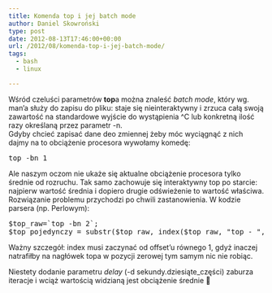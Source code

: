 ```yaml
---
title: Komenda top i jej batch mode
author: Daniel Skowroński
type: post
date: 2012-08-13T17:46:00+00:00
url: /2012/08/komenda-top-i-jej-batch-mode/
tags:
  - bash
  - linux

---
```

Wśród czeluści parametrów **top**a można znaleść _batch mode_, który wg. man&#8217;a służy do zapisu do pliku: staje się nieinteraktywny i zrzuca całą swoją zawartość na standardowe wyjście do wystąpienia ^C lub konkretną ilość razy określaną przez parametr -n.  
Gdyby chcieć zapisać dane deo zmiennej żeby móc wyciągnąć z nich dajmy na to obciążenie procesora wywołamy komedę:

<pre class="EnlighterJSRAW bash">top -bn 1</pre>

Ale naszym oczom nie ukaże się aktualne obciążenie procesora tylko średnie od rozruchu. Tak samo zachowuje się interaktywny top po starcie: najpierw wartość średnia i dopiero drugie odświeżenie to wartość właściwa.  
Rozwiązanie problemu przychodzi po chwili zastanowienia. W kodzie parsera (np. Perlowym):

<pre class="EnlighterJSRAW perl">$top_raw=`top -bn 2`;
$top_pojedynczy = substr($top_raw, index($top_raw, "top - ", 1));
</pre>

Ważny szczegół: index musi zaczynać od offset&#8217;u równego 1, gdyż inaczej natrafiłby na nagłówek topa w pozycji zerowej tym samym nic nie robiąc.

Niestety dodanie parametru _delay_ (-d sekundy.dziesiąte_części) zaburza iteracje i wciąż wartością widzianą jest obciążenie średnie 🙁